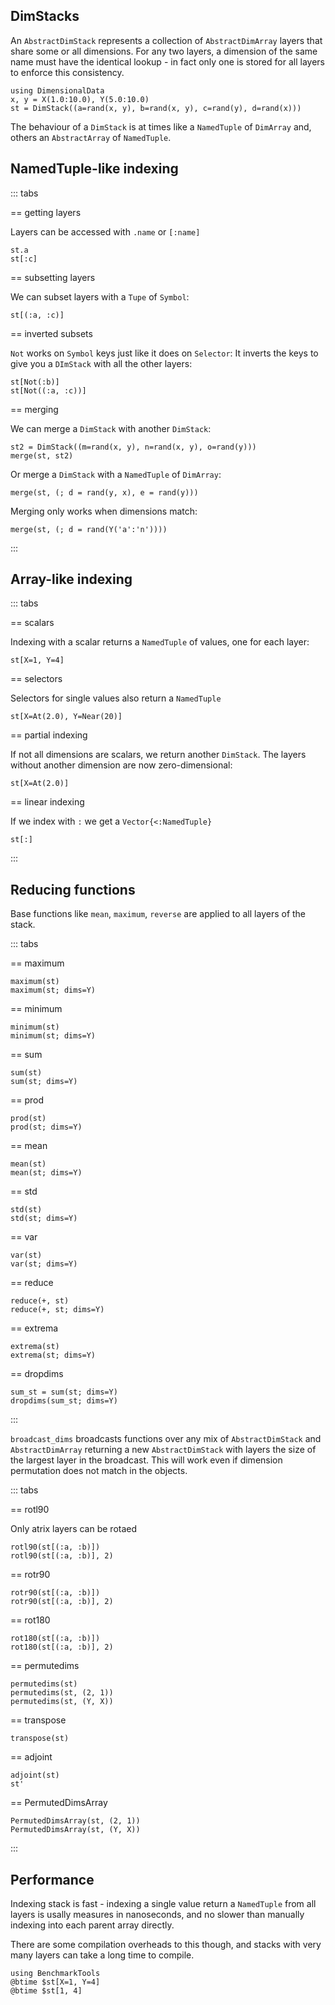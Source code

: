 ## DimStacks

An `AbstractDimStack` represents a collection of `AbstractDimArray`
layers that share some or all dimensions. For any two layers, a dimension
of the same name must have the identical lookup - in fact only one is stored
for all layers to enforce this consistency.


````@ansi stack
using DimensionalData
x, y = X(1.0:10.0), Y(5.0:10.0)
st = DimStack((a=rand(x, y), b=rand(x, y), c=rand(y), d=rand(x)))
````

The behaviour of a `DimStack` is at times like a `NamedTuple` of
`DimArray` and, others an `AbstractArray` of `NamedTuple`.

## NamedTuple-like indexing

::: tabs

== getting layers

Layers can be accessed with `.name` or `[:name]`

````@ansi stack
st.a
st[:c]
````

== subsetting layers

We can subset layers with a `Tupe` of `Symbol`:

````@ansi stack
st[(:a, :c)]
````

== inverted subsets

`Not` works on `Symbol` keys just like it does on `Selector`:
It inverts the keys to give you a `DImStack` with all the other layers:

````@ansi stack
st[Not(:b)]
st[Not((:a, :c))]
````

== merging

We can merge a `DimStack` with another `DimStack`:

````@ansi stack
st2 = DimStack((m=rand(x, y), n=rand(x, y), o=rand(y)))
merge(st, st2)
````

Or merge a `DimStack` with a `NamedTuple` of `DimArray`:

````@ansi stack
merge(st, (; d = rand(y, x), e = rand(y)))
````

Merging only works when dimensions match: 

````@ansi stack
merge(st, (; d = rand(Y('a':'n'))))
````

:::


## Array-like indexing

::: tabs

== scalars

Indexing with a scalar returns a `NamedTuple` of values, one for each layer:

````@ansi stack
st[X=1, Y=4]
````

== selectors

Selectors for single values also return a `NamedTuple`

````@ansi stack
st[X=At(2.0), Y=Near(20)]
````

== partial indexing

If not all dimensions are scalars, we return another `DimStack`.
The layers without another dimension are now zero-dimensional:

````@ansi stack
st[X=At(2.0)]
````

== linear indexing

If we index with `:` we get a `Vector{<:NamedTuple}`

````@ansi stack
st[:]
````

:::

## Reducing functions

Base functions like `mean`, `maximum`, `reverse` are applied to all layers of the stack.

::: tabs

== maximum

````@ansi stack
maximum(st)
maximum(st; dims=Y)
````

== minimum

````@ansi stack
minimum(st)
minimum(st; dims=Y)
````

== sum

````@ansi stack
sum(st)
sum(st; dims=Y)
````

== prod

````@ansi stack
prod(st)
prod(st; dims=Y)
````

== mean

````@ansi stack
mean(st)
mean(st; dims=Y)
````

== std

````@ansi stack
std(st)
std(st; dims=Y)
````

== var

````@ansi stack
var(st)
var(st; dims=Y)
````

== reduce

````@ansi stack
reduce(+, st)
reduce(+, st; dims=Y)
````

== extrema

````@ansi stack
extrema(st)
extrema(st; dims=Y)
````

== dropdims

````@ansi stack
sum_st = sum(st; dims=Y)
dropdims(sum_st; dims=Y)
````

:::

`broadcast_dims` broadcasts functions over any mix of `AbstractDimStack` and
`AbstractDimArray` returning a new `AbstractDimStack` with layers the size of
the largest layer in the broadcast. This will work even if dimension permutation 
does not match in the objects.


::: tabs

== rotl90

Only atrix layers can be rotaed

````@ansi stack
rotl90(st[(:a, :b)])
rotl90(st[(:a, :b)], 2)
````

== rotr90

````@ansi stack
rotr90(st[(:a, :b)])
rotr90(st[(:a, :b)], 2)
````

== rot180

````@ansi stack
rot180(st[(:a, :b)])
rot180(st[(:a, :b)], 2)
````

== permutedims

````@ansi stack
permutedims(st)
permutedims(st, (2, 1))
permutedims(st, (Y, X))
````

== transpose

````@ansi stack
transpose(st)
````

== adjoint

````@ansi stack
adjoint(st)
st'
````

== PermutedDimsArray

````@ansi stack
PermutedDimsArray(st, (2, 1))
PermutedDimsArray(st, (Y, X))
````

:::

## Performance 

Indexing stack is fast - indexing a single value return a `NamedTuple` from all 
layers is usally measures in nanoseconds, and no slower than manually indexing
into each parent array directly.

There are some compilation overheads to this though, and stacks with very many 
layers can take a long time to compile.

````@ansi stack
using BenchmarkTools
@btime $st[X=1, Y=4]
@btime $st[1, 4]
````

